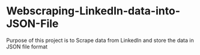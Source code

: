 # Webscraping-LinkedIn-data-into-JSON-File
Purpose of this project is to Scrape data from LinkedIn and store the data in JSON file format
